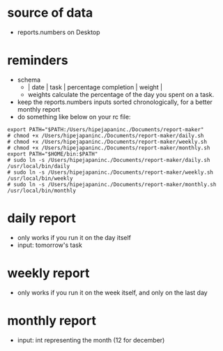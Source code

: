 # source of data
- reports.numbers on Desktop

# reminders
- schema
  - | date | task | percentage completion | weight |
  - weights calculate the percentage of the day you spent on a task.
- keep the reports.numbers inputs sorted chronologically, for a better monthly report
- do something like below on your rc file:
```
export PATH="$PATH:/Users/hipejapaninc./Documents/report-maker"
# chmod +x /Users/hipejapaninc./Documents/report-maker/daily.sh
# chmod +x /Users/hipejapaninc./Documents/report-maker/weekly.sh
# chmod +x /Users/hipejapaninc./Documents/report-maker/monthly.sh
export PATH="$HOME/bin:$PATH"
# sudo ln -s /Users/hipejapaninc./Documents/report-maker/daily.sh /usr/local/bin/daily
# sudo ln -s /Users/hipejapaninc./Documents/report-maker/weekly.sh /usr/local/bin/weekly
# sudo ln -s /Users/hipejapaninc./Documents/report-maker/monthly.sh /usr/local/bin/monthly
```

# daily report
- only works if you run it on the day itself
- input: tomorrow's task

# weekly report
- only works if you run it on the week itself, and only on the last day


# monthly report
- input: int representing the month (12 for december)

